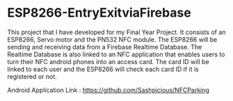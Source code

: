 # ESP8266-EntryExitviaFirebase

This project that I have developed for my Final Year Project. It consists of an ESP8266, Servo motor and the PN532 NFC module. The ESP8266 will be sending and receiving data from a Firebase Realtime Database. The Realtime Database is also linked to an NFC application that enables users to turn their NFC android phones into an access card. The card ID will be linked to each user and the ESP8266 will check each card ID if it is registered or not. 

Android Application Link : https://github.com/Sashpicious/NFCParking
